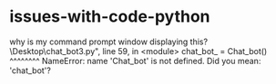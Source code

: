 # issues-with-code-python
why is my command prompt window displaying this? \Desktop\chat_bot3.py", line 59, in &lt;module>     chat_bot_ = Chat_bot()                 ^^^^^^^^ NameError: name 'Chat_bot' is not defined. Did you mean: 'chat_bot'?
